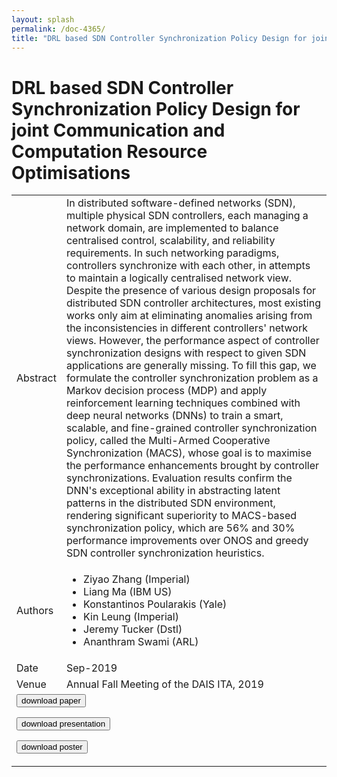 ```yaml
---
layout: splash
permalink: /doc-4365/
title: "DRL based SDN Controller Synchronization Policy Design for joint Communication and Computation Resource Optimisations"
---
```


# DRL based SDN Controller Synchronization Policy Design for joint Communication and Computation Resource Optimisations

<table>
    <tbody>
    <tr>
        <td>Abstract</td>
        <td>In distributed software-defined networks (SDN), multiple physical SDN controllers, each managing a network domain, are implemented to balance centralised control, scalability, and reliability requirements. In such networking paradigms, controllers synchronize with each other, in attempts to maintain a logically centralised network view. Despite the presence of various design proposals for distributed SDN controller architectures, most existing works only aim at eliminating anomalies arising from the inconsistencies in different controllers' network views. However, the performance aspect of controller synchronization designs with respect to given SDN applications are generally missing. To fill this gap, we formulate the controller synchronization problem as a Markov decision process (MDP) and apply reinforcement learning techniques combined with deep neural networks (DNNs) to train a smart, scalable, and fine-grained controller synchronization policy, called the Multi-Armed Cooperative Synchronization (MACS), whose goal is to maximise the performance enhancements brought by controller synchronizations. Evaluation results confirm the DNN's exceptional ability in abstracting latent patterns in the distributed SDN environment, rendering significant superiority to MACS-based synchronization policy, which are 56% and 30% performance improvements over ONOS and greedy SDN controller synchronization heuristics.</td>
    </tr>
    <tr>
        <td>Authors</td>
        <td>
            <ul>
                <li>Ziyao Zhang (Imperial)</li>
                <li>Liang Ma (IBM US)</li>
                <li>Konstantinos Poularakis (Yale)</li>
                <li>Kin Leung (Imperial)</li>
                <li>Jeremy Tucker (Dstl)</li>
                <li>Ananthram Swami (ARL)</li>
            </ul>
        </td>
    </tr>
    <tr>
        <td>Date</td>
        <td>Sep-2019</td>
    </tr>
    <tr>
        <td>Venue</td>
        <td>Annual Fall Meeting of the DAIS ITA, 2019</td>
    </tr>
        <tr>
            <td colspan="2">
                <form method="get" action="https://ibm.box.com/v/doc-4365-paper">
                    <button type="submit">download paper</button>
                </form>
                <form method="get" action="https://ibm.box.com/v/doc-4365-slides">
                    <button type="submit">download presentation</button>
                </form>
                <form method="get" action="https://ibm.box.com/v/doc-4365-poster">
                    <button type="submit">download poster</button>
                </form>
            </td>
        </tr>
    </tbody>
</table>
